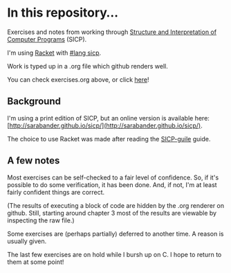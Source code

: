 # In this repository…

Exercises and notes from working through [Structure and Interpretation of Computer Programs](http://groups.csail.mit.edu/mac/classes/6.001/abelson-sussman-lectures/) (SICP).

I'm using [Racket](https://docs.racket-lang.org/drracket/index.html) with [#lang sicp](https://docs.racket-lang.org/sicp-manual/SICP_Language.html).

Work is typed up in a .org file which github renders well.

You can check exercises.org above, or click [here](/exercises.org)!

## Background

I'm using a print edition of SICP, but an online version is available here: [http://sarabander.github.io/sicp/](http://sarabander.github.io/sicp/).

The choice to use Racket was made after reading the [SICP-guile](https://github.com/zv/SICP-guile) guide.

## A few notes

Most exercises can be self-checked to a fair level of confidence.
So, if it's possible to do some verification, it has been done.
And, if not, I'm at least fairly confident things are correct.

(The results of executing a block of code are hidden by the .org renderer on github.
Still, starting around chapter 3 most of the results are viewable by inspecting the raw file.)

Some exercises are (perhaps partially) deferred to another time. 
A reason is usually given.

The last few exercises are on hold while I bursh up on C. I hope to return to them at some point!
